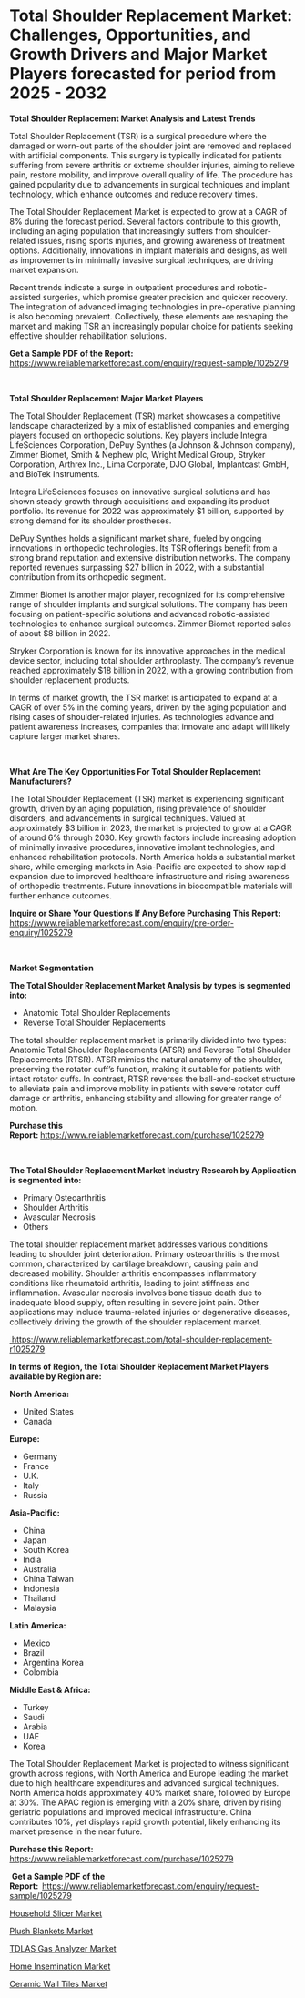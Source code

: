<p><h1>Total Shoulder Replacement Market: Challenges, Opportunities, and Growth Drivers and Major Market Players forecasted for period from 2025 - 2032</h1></p><p><strong>Total Shoulder Replacement Market Analysis and Latest Trends</strong></p>
<p><p>Total Shoulder Replacement (TSR) is a surgical procedure where the damaged or worn-out parts of the shoulder joint are removed and replaced with artificial components. This surgery is typically indicated for patients suffering from severe arthritis or extreme shoulder injuries, aiming to relieve pain, restore mobility, and improve overall quality of life. The procedure has gained popularity due to advancements in surgical techniques and implant technology, which enhance outcomes and reduce recovery times.</p><p>The Total Shoulder Replacement Market is expected to grow at a CAGR of 8% during the forecast period. Several factors contribute to this growth, including an aging population that increasingly suffers from shoulder-related issues, rising sports injuries, and growing awareness of treatment options. Additionally, innovations in implant materials and designs, as well as improvements in minimally invasive surgical techniques, are driving market expansion. </p><p>Recent trends indicate a surge in outpatient procedures and robotic-assisted surgeries, which promise greater precision and quicker recovery. The integration of advanced imaging technologies in pre-operative planning is also becoming prevalent. Collectively, these elements are reshaping the market and making TSR an increasingly popular choice for patients seeking effective shoulder rehabilitation solutions.</p></p>
<p><strong>Get a Sample PDF of the Report:&nbsp;</strong> <a href="https://www.reliablemarketforecast.com/enquiry/request-sample/1025279?utm_campaign=1885&utm_medium=2&utm_source=Github&utm_content=ia&utm_term=06032025&utm_id=total-shoulder-replacement">https://www.reliablemarketforecast.com/enquiry/request-sample/1025279</a></p>
<p>&nbsp;</p>
<p><strong>Total Shoulder Replacement Major Market Players</strong></p>
<p><p>The Total Shoulder Replacement (TSR) market showcases a competitive landscape characterized by a mix of established companies and emerging players focused on orthopedic solutions. Key players include Integra LifeSciences Corporation, DePuy Synthes (a Johnson & Johnson company), Zimmer Biomet, Smith & Nephew plc, Wright Medical Group, Stryker Corporation, Arthrex Inc., Lima Corporate, DJO Global, Implantcast GmbH, and BioTek Instruments.</p><p>Integra LifeSciences focuses on innovative surgical solutions and has shown steady growth through acquisitions and expanding its product portfolio. Its revenue for 2022 was approximately $1 billion, supported by strong demand for its shoulder prostheses.</p><p>DePuy Synthes holds a significant market share, fueled by ongoing innovations in orthopedic technologies. Its TSR offerings benefit from a strong brand reputation and extensive distribution networks. The company reported revenues surpassing $27 billion in 2022, with a substantial contribution from its orthopedic segment.</p><p>Zimmer Biomet is another major player, recognized for its comprehensive range of shoulder implants and surgical solutions. The company has been focusing on patient-specific solutions and advanced robotic-assisted technologies to enhance surgical outcomes. Zimmer Biomet reported sales of about $8 billion in 2022.</p><p>Stryker Corporation is known for its innovative approaches in the medical device sector, including total shoulder arthroplasty. The company’s revenue reached approximately $18 billion in 2022, with a growing contribution from shoulder replacement products.</p><p>In terms of market growth, the TSR market is anticipated to expand at a CAGR of over 5% in the coming years, driven by the aging population and rising cases of shoulder-related injuries. As technologies advance and patient awareness increases, companies that innovate and adapt will likely capture larger market shares.</p></p>
<p>&nbsp;</p>
<p><strong>What Are The Key Opportunities For Total Shoulder Replacement Manufacturers?</strong></p>
<p><p>The Total Shoulder Replacement (TSR) market is experiencing significant growth, driven by an aging population, rising prevalence of shoulder disorders, and advancements in surgical techniques. Valued at approximately $3 billion in 2023, the market is projected to grow at a CAGR of around 6% through 2030. Key growth factors include increasing adoption of minimally invasive procedures, innovative implant technologies, and enhanced rehabilitation protocols. North America holds a substantial market share, while emerging markets in Asia-Pacific are expected to show rapid expansion due to improved healthcare infrastructure and rising awareness of orthopedic treatments. Future innovations in biocompatible materials will further enhance outcomes.</p></p>
<p><strong>Inquire or Share Your Questions If Any Before Purchasing This Report:</strong> <a href="https://www.reliablemarketforecast.com/enquiry/pre-order-enquiry/1025279?utm_campaign=1885&utm_medium=2&utm_source=Github&utm_content=ia&utm_term=06032025&utm_id=total-shoulder-replacement">https://www.reliablemarketforecast.com/enquiry/pre-order-enquiry/1025279</a></p>
<p>&nbsp;</p>
<p><strong>Market Segmentation</strong></p>
<p><strong>The Total Shoulder Replacement Market Analysis by types is segmented into:</strong></p>
<p><ul><li>Anatomic Total Shoulder Replacements</li><li>Reverse Total Shoulder Replacements</li></ul></p>
<p><p>The total shoulder replacement market is primarily divided into two types: Anatomic Total Shoulder Replacements (ATSR) and Reverse Total Shoulder Replacements (RTSR). ATSR mimics the natural anatomy of the shoulder, preserving the rotator cuff’s function, making it suitable for patients with intact rotator cuffs. In contrast, RTSR reverses the ball-and-socket structure to alleviate pain and improve mobility in patients with severe rotator cuff damage or arthritis, enhancing stability and allowing for greater range of motion.</p></p>
<p><strong>Purchase this Report:&nbsp;</strong><a href="https://www.reliablemarketforecast.com/purchase/1025279?utm_campaign=1885&utm_medium=2&utm_source=Github&utm_content=ia&utm_term=06032025&utm_id=total-shoulder-replacement">https://www.reliablemarketforecast.com/purchase/1025279</a></p>
<p>&nbsp;</p>
<p><strong>The Total Shoulder Replacement Market Industry Research by Application is segmented into:</strong></p>
<p><ul><li>Primary Osteoarthritis</li><li>Shoulder Arthritis</li><li>Avascular Necrosis</li><li>Others</li></ul></p>
<p><p>The total shoulder replacement market addresses various conditions leading to shoulder joint deterioration. Primary osteoarthritis is the most common, characterized by cartilage breakdown, causing pain and decreased mobility. Shoulder arthritis encompasses inflammatory conditions like rheumatoid arthritis, leading to joint stiffness and inflammation. Avascular necrosis involves bone tissue death due to inadequate blood supply, often resulting in severe joint pain. Other applications may include trauma-related injuries or degenerative diseases, collectively driving the growth of the shoulder replacement market.</p></p>
<p><a href="https://www.reliablemarketforecast.com/total-shoulder-replacement-r1025279?utm_campaign=1885&utm_medium=2&utm_source=Github&utm_content=ia&utm_term=06032025&utm_id=total-shoulder-replacement">&nbsp;https://www.reliablemarketforecast.com/total-shoulder-replacement-r1025279</a></p>
<p><strong>In terms of Region, the Total Shoulder Replacement Market Players available by Region are:</strong></p>
<p>
    <p> <strong> North America: </strong>
        <ul>
            <li>United States</li>
            <li>Canada</li>
        </ul>
        </p> 
    <p> <strong> Europe: </strong>
        <ul>
            <li>Germany</li>
            <li>France</li>
            <li>U.K.</li>
            <li>Italy</li>
            <li>Russia</li>
        </ul>
        </p> 
    <p> <strong> Asia-Pacific: </strong>
        <ul>
            <li>China</li>
            <li>Japan</li>
            <li>South Korea</li>
            <li>India</li>
            <li>Australia</li>
            <li>China Taiwan</li>
            <li>Indonesia</li>
            <li>Thailand</li>
            <li>Malaysia</li>
        </ul>
        </p> 
    <p> <strong> Latin America: </strong>
        <ul>
            <li>Mexico</li>
            <li>Brazil</li>
            <li>Argentina Korea</li>
            <li>Colombia</li>
        </ul>
        </p> 
    <p> <strong> Middle East & Africa: </strong>
        <ul>
            <li>Turkey</li>
            <li>Saudi</li>
            <li>Arabia</li>
            <li>UAE</li>
            <li>Korea</li>
        </ul>
    </p>
    </p>
<p><p>The Total Shoulder Replacement Market is projected to witness significant growth across regions, with North America and Europe leading the market due to high healthcare expenditures and advanced surgical techniques. North America holds approximately 40% market share, followed by Europe at 30%. The APAC region is emerging with a 20% share, driven by rising geriatric populations and improved medical infrastructure. China contributes 10%, yet displays rapid growth potential, likely enhancing its market presence in the near future.</p></p>
<p><strong>Purchase this Report: </strong><a href="https://www.reliablemarketforecast.com/purchase/1025279?utm_campaign=1885&utm_medium=2&utm_source=Github&utm_content=ia&utm_term=06032025&utm_id=total-shoulder-replacement">https://www.reliablemarketforecast.com/purchase/1025279</a></p>
<p>&nbsp;<strong>Get a Sample PDF of the Report:&nbsp;&nbsp;</strong><a href="https://www.reliablemarketforecast.com/enquiry/request-sample/1025279?utm_campaign=1885&utm_medium=2&utm_source=Github&utm_content=ia&utm_term=06032025&utm_id=total-shoulder-replacement">https://www.reliablemarketforecast.com/enquiry/request-sample/1025279</a></p>
<p><strong></strong></p>
<p><p><a href="https://github.com/daddskokenk4/Market-Research-Report-List-1/blob/main/household-slicer-market.md?utm_campaign=1885&utm_medium=2&utm_source=Github&utm_content=ia&utm_term=06032025&utm_id=total-shoulder-replacement">Household Slicer Market</a></p><p><a href="https://github.com/forttgoddym7/Market-Research-Report-List-1/blob/main/plush-blankets-market.md?utm_campaign=1885&utm_medium=2&utm_source=Github&utm_content=ia&utm_term=06032025&utm_id=total-shoulder-replacement">Plush Blankets Market</a></p><p><a href="https://github.com/nicoytabiz7/Market-Research-Report-List-1/blob/main/tdlas-gas-analyzer-market.md?utm_campaign=1885&utm_medium=2&utm_source=Github&utm_content=ia&utm_term=06032025&utm_id=total-shoulder-replacement">TDLAS Gas Analyzer Market</a></p><p><a href="https://github.com/avirsuckra/Market-Research-Report-List-1/blob/main/home-insemination-market.md?utm_campaign=1885&utm_medium=2&utm_source=Github&utm_content=ia&utm_term=06032025&utm_id=total-shoulder-replacement">Home Insemination Market</a></p><p><a href="https://github.com/kimomeifbnu26/Market-Research-Report-List-1/blob/main/ceramic-wall-tiles-market.md?utm_campaign=1885&utm_medium=2&utm_source=Github&utm_content=ia&utm_term=06032025&utm_id=total-shoulder-replacement">Ceramic Wall Tiles Market</a></p></p>